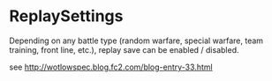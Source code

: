 # ReplaySettings
Depending on any battle type (random warfare, special warfare, team training, front line, etc.), replay save can be enabled / disabled.
  
see <http://wotlowspec.blog.fc2.com/blog-entry-33.html>
